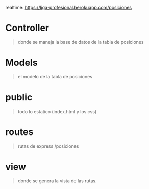 realtime: https://liga-profesional.herokuapp.com/posiciones

# Controller

> donde se maneja la base de datos de la tabla de posiciones

# Models

> el modelo de la tabla de posiciones

# public

> todo lo estatico (index.html y los css)

# routes

> rutas de express /posiciones

# view

> donde se genera la vista de las rutas.
